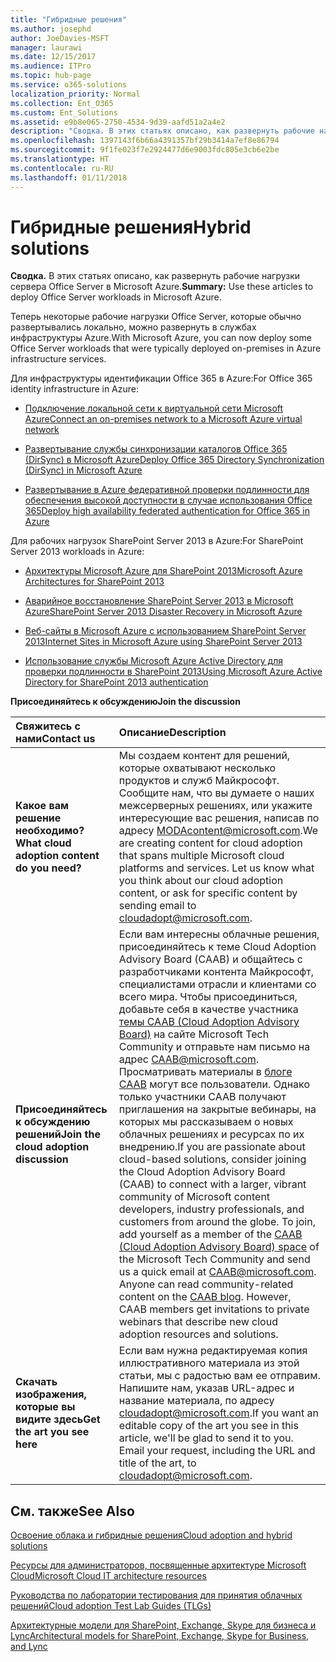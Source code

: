 ```yaml
---
title: "Гибридные решения"
ms.author: josephd
author: JoeDavies-MSFT
manager: laurawi
ms.date: 12/15/2017
ms.audience: ITPro
ms.topic: hub-page
ms.service: o365-solutions
localization_priority: Normal
ms.collection: Ent_O365
ms.custom: Ent_Solutions
ms.assetid: e9b8e065-2750-4534-9d39-aafd51a2a4e2
description: "Сводка. В этих статьях описано, как развернуть рабочие нагрузки сервера Office Server в Microsoft Azure."
ms.openlocfilehash: 1397143f6b66a4391357bf29b3414a7ef8e86794
ms.sourcegitcommit: 9f1fe023f7e2924477d6e9003fdc805e3cb6e2be
ms.translationtype: HT
ms.contentlocale: ru-RU
ms.lasthandoff: 01/11/2018
---
```

# <a name="hybrid-solutions"></a><span data-ttu-id="19975-103">Гибридные решения</span><span class="sxs-lookup"><span data-stu-id="19975-103">Hybrid solutions</span></span>

 <span data-ttu-id="19975-104">**Сводка.** В этих статьях описано, как развернуть рабочие нагрузки сервера Office Server в Microsoft Azure.</span><span class="sxs-lookup"><span data-stu-id="19975-104">**Summary:** Use these articles to deploy Office Server workloads in Microsoft Azure.</span></span>
  
<span data-ttu-id="19975-105">Теперь некоторые рабочие нагрузки Office Server, которые обычно развертывались локально, можно развернуть в службах инфраструктуры Azure.</span><span class="sxs-lookup"><span data-stu-id="19975-105">With Microsoft Azure, you can now deploy some Office Server workloads that were typically deployed on-premises in Azure infrastructure services.</span></span>
  
<span data-ttu-id="19975-106">Для инфраструктуры идентификации Office 365 в Azure:</span><span class="sxs-lookup"><span data-stu-id="19975-106">For Office 365 identity infrastructure in Azure:</span></span>
  
- [<span data-ttu-id="19975-107">Подключение локальной сети к виртуальной сети Microsoft Azure</span><span class="sxs-lookup"><span data-stu-id="19975-107">Connect an on-premises network to a Microsoft Azure virtual network</span></span>](connect-an-on-premises-network-to-a-microsoft-azure-virtual-network.md)
    
- [<span data-ttu-id="19975-108">Развертывание службы синхронизации каталогов Office 365 (DirSync) в Microsoft Azure</span><span class="sxs-lookup"><span data-stu-id="19975-108">Deploy Office 365 Directory Synchronization (DirSync) in Microsoft Azure</span></span>](deploy-office-365-directory-synchronization-dirsync-in-microsoft-azure.md)
    
- [<span data-ttu-id="19975-109">Развертывание в Azure федеративной проверки подлинности для обеспечения высокой доступности в случае использования Office 365</span><span class="sxs-lookup"><span data-stu-id="19975-109">Deploy high availability federated authentication for Office 365 in Azure</span></span>](deploy-high-availability-federated-authentication-for-office-365-in-azure.md)
    
<span data-ttu-id="19975-110">Для рабочих нагрузок SharePoint Server 2013 в Azure:</span><span class="sxs-lookup"><span data-stu-id="19975-110">For SharePoint Server 2013 workloads in Azure:</span></span>
  
- [<span data-ttu-id="19975-111">Архитектуры Microsoft Azure для SharePoint 2013</span><span class="sxs-lookup"><span data-stu-id="19975-111">Microsoft Azure Architectures for SharePoint 2013</span></span>](microsoft-azure-architectures-for-sharepoint-2013.md)
    
- [<span data-ttu-id="19975-112">Аварийное восстановление SharePoint Server 2013 в Microsoft Azure</span><span class="sxs-lookup"><span data-stu-id="19975-112">SharePoint Server 2013 Disaster Recovery in Microsoft Azure</span></span>](sharepoint-server-2013-disaster-recovery-in-microsoft-azure.md)
    
- [<span data-ttu-id="19975-113">Веб-сайты в Microsoft Azure с использованием SharePoint Server 2013</span><span class="sxs-lookup"><span data-stu-id="19975-113">Internet Sites in Microsoft Azure using SharePoint Server 2013</span></span>](internet-sites-in-microsoft-azure-using-sharepoint-server-2013.md)
    
- [<span data-ttu-id="19975-114">Использование службы Microsoft Azure Active Directory для проверки подлинности в SharePoint 2013</span><span class="sxs-lookup"><span data-stu-id="19975-114">Using Microsoft Azure Active Directory for SharePoint 2013 authentication</span></span>](using-microsoft-azure-active-directory-for-sharepoint-2013-authentication.md)
    
<span data-ttu-id="19975-115">**Присоединяйтесь к обсуждению**</span><span class="sxs-lookup"><span data-stu-id="19975-115">**Join the discussion**</span></span>

|<span data-ttu-id="19975-116">**Свяжитесь с нами**</span><span class="sxs-lookup"><span data-stu-id="19975-116">**Contact us**</span></span>|<span data-ttu-id="19975-117">**Описание**</span><span class="sxs-lookup"><span data-stu-id="19975-117">**Description**</span></span>|
|:-----|:-----|
|<span data-ttu-id="19975-118">**Какое вам решение необходимо?**</span><span class="sxs-lookup"><span data-stu-id="19975-118">**What cloud adoption content do you need?**</span></span> <br/> |<span data-ttu-id="19975-p101">Мы создаем контент для решений, которые охватывают несколько продуктов и служб Майкрософт. Сообщите нам, что вы думаете о наших межсерверных решениях, или укажите интересующие вас решения, написав по адресу [MODAcontent@microsoft.com](mailto:cloudadopt@microsoft.com?Subject=[Cloud%20Adoption%20Content%20Feedback]:%20).</span><span class="sxs-lookup"><span data-stu-id="19975-p101">We are creating content for cloud adoption that spans multiple Microsoft cloud platforms and services. Let us know what you think about our cloud adoption content, or ask for specific content by sending email to [cloudadopt@microsoft.com](mailto:cloudadopt@microsoft.com?Subject=[Cloud%20Adoption%20Content%20Feedback]:%20).  </span></span><br/> |
|<span data-ttu-id="19975-121">**Присоединяйтесь к обсуждению решений**</span><span class="sxs-lookup"><span data-stu-id="19975-121">**Join the cloud adoption discussion**</span></span> <br/> |<span data-ttu-id="19975-p102">Если вам интересны облачные решения, присоединяйтесь к теме Cloud Adoption Advisory Board (CAAB) и общайтесь с разработчиками контента Майкрософт, специалистами отрасли и клиентами со всего мира. Чтобы присоединиться, добавьте себя в качестве участника [темы CAAB (Cloud Adoption Advisory Board)]((https://aka.ms/caab)) на сайте Microsoft Tech Community и отправьте нам письмо на адрес [CAAB@microsoft.com](mailto:caab@microsoft.com?Subject=I%20just%20joined%20the%20Cloud%20Adoption%20Advisory%20Board!). Просматривать материалы в [блоге CAAB]((https://blogs.technet.com/b/solutions_advisory_board/)) могут все пользователи. Однако только участники CAAB получают приглашения на закрытые вебинары, на которых мы рассказываем о новых облачных решениях и ресурсах по их внедрению.</span><span class="sxs-lookup"><span data-stu-id="19975-p102">If you are passionate about cloud-based solutions, consider joining the Cloud Adoption Advisory Board (CAAB) to connect with a larger, vibrant community of Microsoft content developers, industry professionals, and customers from around the globe. To join, add yourself as a member of the [CAAB (Cloud Adoption Advisory Board) space]((https://aka.ms/caab)) of the Microsoft Tech Community and send us a quick email at [CAAB@microsoft.com](mailto:caab@microsoft.com?Subject=I%20just%20joined%20the%20Cloud%20Adoption%20Advisory%20Board!). Anyone can read community-related content on the [CAAB blog]((https://blogs.technet.com/b/solutions_advisory_board/)). However, CAAB members get invitations to private webinars that describe new cloud adoption resources and solutions.  </span></span><br/> |
|<span data-ttu-id="19975-125">**Скачать изображения, которые вы видите здесь**</span><span class="sxs-lookup"><span data-stu-id="19975-125">**Get the art you see here**</span></span> <br/> |<span data-ttu-id="19975-p103">Если вам нужна редактируемая копия иллюстративного материала из этой статьи, мы с радостью вам ее отправим. Напишите нам, указав URL-адрес и название материала, по адресу [cloudadopt@microsoft.com](mailto:cloudadopt@microsoft.com?subject=[Art%20Request]:%20).</span><span class="sxs-lookup"><span data-stu-id="19975-p103">If you want an editable copy of the art you see in this article, we'll be glad to send it to you. Email your request, including the URL and title of the art, to [cloudadopt@microsoft.com](mailto:cloudadopt@microsoft.com?subject=[Art%20Request]:%20).  </span></span><br/> |
   
## <a name="see-also"></a><span data-ttu-id="19975-128">См. также</span><span class="sxs-lookup"><span data-stu-id="19975-128">See Also</span></span>

[<span data-ttu-id="19975-129">Освоение облака и гибридные решения</span><span class="sxs-lookup"><span data-stu-id="19975-129">Cloud adoption and hybrid solutions</span></span>](cloud-adoption-and-hybrid-solutions.md)
  
[<span data-ttu-id="19975-130">Ресурсы для администраторов, посвященные архитектуре Microsoft Cloud</span><span class="sxs-lookup"><span data-stu-id="19975-130">Microsoft Cloud IT architecture resources</span></span>](microsoft-cloud-it-architecture-resources.md)
  
[<span data-ttu-id="19975-131">Руководства по лаборатории тестирования для принятия облачных решений</span><span class="sxs-lookup"><span data-stu-id="19975-131">Cloud adoption Test Lab Guides (TLGs)</span></span>](cloud-adoption-test-lab-guides-tlgs.md)
  
[<span data-ttu-id="19975-132">Архитектурные модели для SharePoint, Exchange, Skype для бизнеса и Lync</span><span class="sxs-lookup"><span data-stu-id="19975-132">Architectural models for SharePoint, Exchange, Skype for Business, and Lync</span></span>](architectural-models-for-sharepoint-exchange-skype-for-business-and-lync.md)


